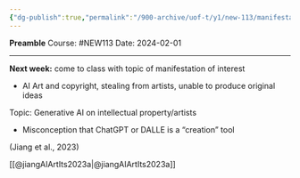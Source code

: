 ```yaml
---
{"dg-publish":true,"permalink":"/900-archive/uof-t/y1/new-113/manifestation-of-interest/","created":"2024-02-01T11:35:42.567-08:00","updated":"2024-02-13T22:27:49.406-08:00"}
---
```


**Preamble**
Course: #NEW113 
Date: 2024-02-01

---

**Next week:** come to class with topic of manifestation of interest
- AI Art and copyright, stealing from artists, unable to produce original ideas


Topic: Generative AI on intellectual property/artists
- Misconception that ChatGPT or DALLE is a “creation” tool

(Jiang et al., 2023)

[[@jiangAIArtIts2023a\|@jiangAIArtIts2023a]]
